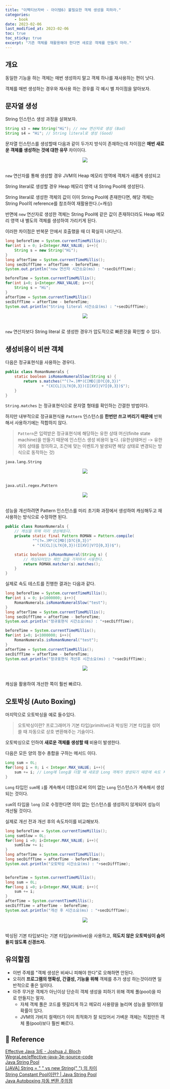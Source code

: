 ```yaml
---
title: "이펙티브자바 - 아이템6) 불필요한 객체 생성을 피하라."
categories: 
    - book
date: 2023-02-06
last_modified_at: 2023-02-06
toc: true
toc_sticky: true
excerpt: "기존 객체를 재활용해야 한다면 새로운 객체를 만들지 마라."
---
```


## 개요

동일한 기능을 하는 객체는 매번 생성하지 말고 객체 하나를 재사용하는 편이 낫다.

객체를 매번 생성하는 경우와 재사용 하는 경우를 각 예시 별 차이점을 알아보자.

## 문자열 생성

String 인스턴스 생성 과정을 살펴보자.

```java
String s3 = new String("Hi"); // new 연산자로 생성 (Bad)
String s4 = "Hi"; // String literal로 생성 (Good)
```

문자열 인스턴스를 생성할때 다음과 같이 두가지 방식이 존재하는데 차이점은 **매번 새로운 객체를 생성하는 것에 대한 유무** 차이이다.

<center><img src="https://user-images.githubusercontent.com/36228833/216913622-1b2d3545-ba1b-4a05-ae87-1b68c7f6b17d.png"></center><br/>

`new` 연산자를 통해 생성할 경우 JVM의 Heap 메모리 영역에 객체가 새롭게 생성되고 

String literal로 생성할 경우 Heap 메모리 영역 내 String Pool에 생성된다. 

String literal로 생성한 객체의 값이 이미 String Pool에 존재한다면, 해당 객체는 String Pool의 reference를 참조하여 재활용한다.(=캐싱) 

반면에 `new` 연산자로 생성한 객체는 String Pool에 같은 값이 존재하더라도 Heap 메모리 영역 내 별도의 객체를 생성하여 가리키게 된다.

이러한 차이점은 반복문 안에서 호출했을 때 더 확실히 나타난다.

```java
long beforeTime = System.currentTimeMillis();
for(int i = 0; i<Integer.MAX_VALUE; i++){
    String s = new String("Hi");
}
long afterTime = System.currentTimeMillis();
long secDiffTime = afterTime - beforeTime;
System.out.println("new 연산자 시간소요(ms) : "+secDiffTime);

beforeTime = System.currentTimeMillis();
for(int i=0; i<Integer.MAX_VALUE; i++){
    String s = "Hi";
}
afterTime = System.currentTimeMillis()
secDiffTime = afterTime - beforeTime;
System.out.println("String literal 시간소요(ms) : "+secDiffTime);
```

<center><img src="https://user-images.githubusercontent.com/36228833/216928330-9f49b7ff-e3be-490f-81a8-fa856932d337.png"></center><br/>

`new` 연산자보다 String literal 로 생성한 경우가 압도적으로 빠른것을 확인할 수 있다.

## 생성비용이 비싼 객체

다음은 정규표현식을 사용하는 경우다.

```java
public class RomanNumerals {
    static boolean isRomanNumeralSlow(String s) {
        return s.matches("^(?=.)M*(C[MD]|D?C{0,3})"
                + "(X[CL]|L?X{0,3})(I[XV]|V?I{0,3})$");
    }
}
```

`String.matches` 는 정규표현식으로 문자열 형태를 확인하는 간결한 방법이다. 

하지만 내부적으로 정규표현식용 `Pattern` 인스턴스를 **한번만 쓰고 버리기 때문에** 반복해서 사용하기에는 적합하지 않다.

> `Pattern`은 입력받은 정규표현식에 해당하는 유한 상태 머신(finite state machine)을 만들기 때문에 인스턴스 생성 비용이 높다. (유한상태머신 -> 유한개의 상태를 정의하고, 조건에 맞는 이벤트가 발생되면 해당 상태로 변경되는 방식으로 동작하는 것)

`java.lang.String`<br/>
<center><img src="https://user-images.githubusercontent.com/36228833/216928501-8e0944e1-2816-4c39-9ed2-70fc3941f224.png"></center><br/>

`java.util.regex.Pattern`<br/>
<center><img src="https://user-images.githubusercontent.com/36228833/216928571-dc25b7be-6dc7-49c7-b41e-61c24fea834e.png"></center><br/>

성능을 개선하려면 Pattern 인스턴스를 미리 초기화 과정에서 생성하여 캐싱해두고 재사용하는 방식으로 수정하면 된다.

```java
public class RomanNumerals {
    // 캐싱을 위해 미리 생성해둔다.
    private static final Pattern ROMAN = Pattern.compile(
            "^(?=.)M*(C[MD]|D?C{0,3})"
            + "(X[CL]|L?X{0,3})(I[XV]|V?I{0,3})$");

    static boolean isRomanNumeral(String s) {
        // 캐싱되어있는 패턴 값을 가져와서 사용한다.
        return ROMAN.matcher(s).matches();
    }
}
```

실제로 속도 테스트를 진행한 결과는 다음과 같다.

```java
long beforeTime = System.currentTimeMillis();
for(int i = 0; i<1000000; i++){
    RomanNumerals.isRomanNumeralSlow("test");
}
long afterTime = System.currentTimeMillis();
long secDiffTime = afterTime - beforeTime;
System.out.println("정규표현식 시간소요(ms) : "+secDiffTime);

beforeTime = System.currentTimeMillis();
for(int i=0; i<1000000; i++){
    RomanNumerals.isRomanNumeral("test");
}
afterTime = System.currentTimeMillis();
secDiffTime = afterTime - beforeTime;
System.out.println("정규표현식 개선후 시간소요(ms) : "+secDiffTime);

```

<center><img src="https://user-images.githubusercontent.com/36228833/216928706-5f3f4b79-2d91-49d6-b83d-55352e447670.png"></center><br/>

캐싱을 활용하여 개선한 쪽이 훨씬 빠르다.

## 오토박싱 (Auto Boxing)

마지막으로 오토박싱을 예로 들수있다.

> 오토박싱이란? 프로그래머가 기본 타입(primitive)과 박싱된 기본 타입을 섞어 쓸 때 자동으로 상호 변환해주는 기술이다.

오토박싱으로 인하여 **새로운 객체를 생성할 때** 비용이 발생한다.

다음은 모든 양의 정수 총합을 구하는 메서드 이다.

```java
Long sum = 0L;
for(long i = 0; i < Integer.MAX_VALUE; i++){
    sum += i; // Long에 long을 더할 때 새로운 Long 객체가 생성되기 때문에 속도 차이가 발생한다.
}
```

`Long` 타입인 `sum`에 `i`를 계속해서 더함으로써 의미 없는 `Long` 인스턴스가 계속해서 생성되는 것이다.

`sum`의 타입을 `long` 으로 수정한다면 의미 없는 인스턴스를 생성하지 않게되어 성능이 개선될 것이다.

실제로 개선 전과 개선 후의 속도차이를 비교해보자.

```java
long beforeTime = System.currentTimeMillis();
Long sumSlow = 0L;
for(long i =0; i<Integer.MAX_VALUE; i++){
    sumSlow += i;
}
long afterTime = System.currentTimeMillis();
long secDiffTime = afterTime - beforeTime;
System.out.println("오토박싱 시간소요(ms) : "+secDiffTime);


beforeTime = System.currentTimeMillis();
long sum = 0L;
for(long i =0; i<Integer.MAX_VALUE; i++){
    sum += i;
}
afterTime = System.currentTimeMillis();
secDiffTime = afterTime - beforeTime;
System.out.println("개선 후 시간소요(ms) : "+secDiffTime);
```

<center><img src="https://user-images.githubusercontent.com/36228833/216928782-f139e594-0f70-4415-99e9-7f7f8754d2f3.png"></center><br/>

박싱된 기본 타입보다는 기본 타입(primitive)을 사용하고, **의도치 않은 오토박싱이 숨어들지 않도록 신경쓰자.**

## 유의할점

- 이번 주제를 "객체 생성은 비싸니 피해야 한다"로 오해하면 안된다. 
- 오히려 **프로그램의 명확성, 간결성, 기능을 위해** 객체를 추가 생성 하는것이라면 일반적으로 좋은 일이다.
- 아주 무거운 객체가 아닌이상 단순히 객체 생성을 피하기 위해 객체 풀(pool)을 따로 만들지는 말자.
  - 자체 객체 풀은 코드를 헷갈리게 하고 메모리 사용량을 늘리며 성능을 떨어뜨릴 확률이 있다.
  - JVM의 가비지 컬렉터가 이미 최적화가 잘 되있어서 가벼운 객체는 직접만든 객체 풀(pool)보다 훨씬 빠르다.

## 📣 Reference

[Effective Java 3/E - Joshua J. Bloch](http://www.yes24.com/Product/Goods/65551284)<br/>
[WegraLee/effective-java-3e-source-code](https://github.com/WegraLee/effective-java-3e-source-code/tree/master/src/effectivejava/chapter2/item6)<br/>
[Java String Pool](https://www.javastring.net/java/string/pool)<br/>
[[JAVA] String = " " vs new String(" ") 의 차이](https://ict-nroo.tistory.com/18)<br/>
[String Constant Pool이란? | Java String Pool](https://starkying.tistory.com/entry/what-is-java-string-pool)<br/>
[Java Autoboxing 자동 변환 주의점](https://johngrib.github.io/wiki/use-java-primitive-type-for-performance/)<br/>
